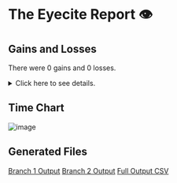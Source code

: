 # The Eyecite Report :eye:



Gains and Losses
---------
There were 0 gains and 0 losses.

<details>
<summary>Click here to see details.</summary>

|     id     |  Gain  |  Loss  |
| ---------- | ------ | ------ |


</details>



Time Chart
---------

![image](https://raw.githubusercontent.com/freelawproject/reporters-db/artifacts/147/results/chart.png)


Generated Files
---------

[Branch 1 Output](https://raw.githubusercontent.com/freelawproject/reporters-db/artifacts/147/results/original.json)
[Branch 2 Output](https://raw.githubusercontent.com/freelawproject/reporters-db/artifacts/147/results/update.json)
[Full Output CSV ](https://raw.githubusercontent.com/freelawproject/reporters-db/artifacts/147/results/output.csv)
